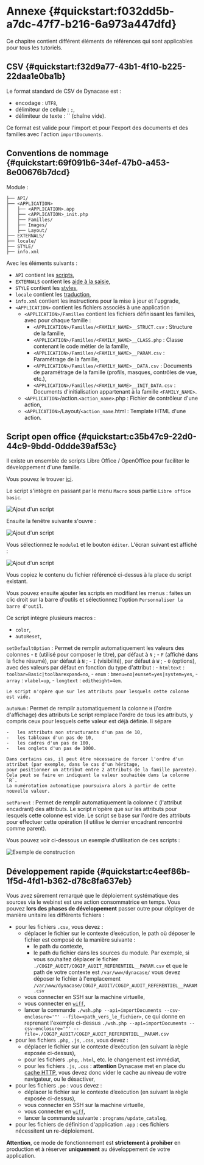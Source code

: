 # Annexe {#quickstart:f032dd5b-a7dc-47f7-b216-6a973a447dfd}

Ce chapitre contient différent éléments de références qui sont applicables pour tous les tutoriels.

## CSV {#quickstart:f32d9a77-43b1-4f10-b225-22daa1e0ba1b}

Le format standard de CSV de Dynacase est :

-   encodage : `UTF8`,
-   délimiteur de cellule : `;`,
-   délimiteur de texte : `` (chaîne vide).

Ce format est valide pour l'import et pour l'export des documents et des familles avec l'action `importDocuments`.

## Conventions de nommage {#quickstart:69f091b6-34ef-47b0-a453-8e00676b7dcd}

Module :

    ├── API/
    ├── <APPLICATION>
    │   ├── <APPLICATION>.app
    │   ├── <APPLICATION>_init.php
    │   ├── Familles/
    │   ├── Images/
    │   ├── Layout/
    ├── EXTERNALS/
    ├── locale/
    ├── STYLE/
    ├── info.xml

Avec les éléments suivants :

-   `API` contient les [scripts][docScript],
-   `EXTERNALS` contient les [aide à la saisie][docHelper],
-   `STYLE` contient les [styles][docStyle],
-   `locale` contient les [traduction][doci18n],
-   `info.xml` contient les instructions pour la mise à jour et l'upgrade,
-   `<APPLICATION>` contient les fichiers associés à une application :
    -   `<APPLICATION>/Familles` contient les fichiers définissant les familles, avec pour chaque famille :
        -   `<APPLICATION>/Familles/<FAMILY_NAME>__STRUCT.csv` : Structure de la famille,
        -   `<APPLICATION>/Familles/<FAMILY_NAME>__CLASS.php` : Classe contenant le code métier de la famille,
        -   `<APPLICATION>/Familles/<FAMILY_NAME>__PARAM.csv` : Paramétrage de la famille,
        -   `<APPLICATION>/Familles/<FAMILY_NAME>__DATA.csv` : Documents de paramétrage de la famille (profils, masques, contrôles de vue, etc.),
        -   `<APPLICATION>/Familles/<FAMILY_NAME>__INIT_DATA.csv` : Documents d'initialisation appartenant à la famille `<FAMILY_NAME>`.
    -   `<APPLICATION>`/action.`<action_name>`.php : Fichier de contrôleur d'une action,
    -   `<APPLICATION>`/Layout/`<action_name`.html : Template HTML d'une action.

## Script open office {#quickstart:c35b47c9-22d0-44c9-9bdd-0ddde39af53c}

Il existe un ensemble de scripts Libre Office / OpenOffice pour faciliter le développement d'une famille.

Vous pouvez le trouver [ici][githubScriptOOO].

Le script s'intègre en passant par le menu `Macro` sous partie `Libre office basic`.

![ Ajout d'un script ](1000-10-add-script.png "Ajout d'un script")

Ensuite la fenêtre suivante s'ouvre :

![ Ajout d'un script ](1000-10-add-script2.png "Ajout d'un script")

Vous sélectionnez le `module1` et le bouton `éditer`. L'écran suivant est affiché :

![ Ajout d'un script ](1000-10-add-script3.png "Ajout d'un script")

Vous copiez le contenu du fichier référencé ci-dessus à la place du script existant.

Vous pouvez ensuite ajouter les scripts en modifiant les menus : faites un clic droit sur la barre d'outils et
sélectionnez l'option `Personnaliser la barre d'outil`.

Ce script intègre plusieurs macros :

-   `color`,
-   `autoReset`,

`setDefaultOption`
:   Permet de remplir automatiquement les valeurs des colonnes
    -   `E` (utilisé pour composer le titre), par défaut à `N` ;
    -   `F` (affiché dans la fiche résumé), par défaut à `N` ;
    -   `I` (visibilité), par défaut à `W` ;
    -   `O` (options), avec des valeurs par défaut en fonction du type d'attribut :
        -   `htmltext` : `toolbar=Basic|toolbarexpand=no`,
        -   `enum` : `bmenu=no|eunset=yes|system=yes`,
        -   `array` : `vlabel=up`,
        -   `longtext` : `editheight=4em`.
    
    Le script n'opère que sur les attributs pour lesquels cette colonne est vide.

`autoNum`
:   Permet de remplir automatiquement la colonne `H` (l'ordre d'affichage) des attributs
    Le script remplace l'ordre de tous les attributs, y compris ceux pour lesquels cette valeur est déjà définie.
    Il sépare
    
    -   les attributs non structurants d'un pas de 10,
    -   les tableaux d'un pas de 10,
    -   les cadres d'un pas de 100,
    -   les onglets d'un pas de 1000.
    
    Dans certains cas, il peut être nécessaire de forcer l'ordre d'un attribut (par exemple, dans le cas d'un héritage,
    pour positionner un attribut entre 2 attributs de la famille parente).
    Cela peut se faire en indiquant la valeur souhaitée dans la colonne `R`.
    La numérotation automatique poursuivra alors à partir de cette nouvelle valeur.

`setParent`
:   Permet de remplir automatiquement la colonne `C` (l'attribut encadrant) des attributs.
    Le script n'opère que sur les attributs pour lesquels cette colonne est vide.
    Le script se base sur l'ordre des attributs pour effectuer cette opération (il utilise le dernier encadrant rencontré comme parent).

Vous pouvez voir ci-dessous un exemple d'utilisation de ces scripts :

![ Exemple de construction ](30-20-structure-completion.gif "Exemple de construction")

## Développement rapide {#quickstart:c4eef86b-1f5d-4fd1-b362-d78c8fa637eb}

Vous avez sûrement remarqué que le déploiement systématique des sources via le webinst est une action consommatrice en temps.
Vous pouvez **lors des phases de développement** passer outre pour déployer de manière unitaire les différents fichiers :

-   pour les fichiers `.csv`, vous devez :
    -   déplacer le fichier sur le contexte d’exécution, le path où déposer le fichier est composé de la manière suivante :
        -   le path du contexte,
        -   le path du fichier dans les sources du module.
    Par exemple, si vous souhaitez déplacer le fichier `./COGIP_AUDIT/COGIP_AUDIT_REFERENTIEL__PARAM.csv` et que le path
    de votre contexte est `/var/www/dynacase/` vous devez déposer le fichier à l'emplacement
    `/var/www/dynacase/COGIP_AUDIT/COGIP_AUDIT_REFERENTIEL__PARAM.csv`
    -   vous connecter en SSH sur la machine virtuelle,
    -   vous connecter en [`wiff`][DocWiff],
    -   lancer la commande `./wsh.php --api=importDocuments --csv-enclosure='"' --file=<path_vers_le_fichier>`, ce qui donne en reprenant
        l'exemple ci-dessus `./wsh.php --api=importDocuments --csv-enclosure='"' --file=./COGIP_AUDIT/COGIP_AUDIT_REFERENTIEL__PARAM.csv`
-   pour les fichiers `.php`, `.js`, `.css`, vous devez :
    -   déplacer le fichier sur le contexte d’exécution (en suivant la règle exposée ci-dessus),
    -   pour les fichiers `.php`, `.html`, etc. le changement est immédiat,
    -   pour les fichiers `.js`, `.css` : **attention** Dynacase met en place du [cache HTTP][WikiCache],
        vous devez donc vider le cache au niveau de votre navigateur, ou le désactiver,
-   pour les fichiers `.po` : vous devez :
    -   déplacer le fichier sur le contexte d’exécution (en suivant la règle exposée ci-dessus),
    -   vous connecter en SSH sur la machine virtuelle,
    -   vous connecter en [`wiff`][DocWiff],
    -   lancer la commande suivante : `programs/update_catalog`,
-   pour les fichiers de définition d'application `.app` : ces fichiers nécessitent un re-déploiement.

<span class="flag inline nota-bene"></span> **Attention**, ce mode de fonctionnement est **strictement à prohiber**
en production et à réserver **uniquement** au développement de votre application.

<!-- style -->

[docScript]: https://docs.anakeen.com/dynacase/3.2/dynacase-doc-core-reference/website/book/core-ref:1566c46d-a53d-44cf-8c3f-0d0e21c0b117.html#core-ref:4df1314f-9fdd-4a7f-af37-a18cc39f3505 "Documentation : Script"
[docHelper]: https://docs.anakeen.com/dynacase/3.2/dynacase-doc-core-reference/website/book/core-ref:0b2d4cd0-4eed-41d8-ac57-37525a444194.html#core-ref:0b2d4cd0-4eed-41d8-ac57-37525a444194 "Documentation : Aide à la saisie"
[docStyle]: https://docs.anakeen.com/dynacase/3.2/dynacase-doc-core-reference/website/book/core-ref:1844a1a8-1406-47bd-a884-1a18ef0a6ca7.html "Documentation : Style"
[doci18n]: https://docs.anakeen.com/dynacase/3.2/dynacase-doc-core-reference/website/book/core-ref:8f3ad20a-4630-4e86-937b-da3fa26ba423.html "Documentation : traduction"
[githubScriptOOO]: https://raw.github.com/Anakeen/dynacase-quick-start/documentation/Contents/1000-annexe/script-openoffice.txt "Script open office"
[DocWiff]: https://docs.anakeen.com/dynacase/3.2/dynacase-doc-platform-operating-manual/website/book/manex-ref:59a0440c-da01-47f9-81a4-76b6953fbcbb.html#manex-ref:9a04eacf-fe22-4761-8535-88da83bdccb5 "Documentation : wiff cli"
[WikiCache]: https://fr.wikipedia.org/wiki/Cache-Control "Wikipedia : cache-control"